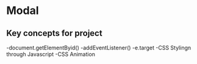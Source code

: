 # Modal
## Key concepts for project

-document.getElementByid()
-addEventListener()
-e.target
-CSS Stylingn through Javascript
-CSS Animation